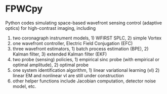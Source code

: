# FPWCpy
Python codes simulating space-based wavefront sensing control (adaptive optics) for high-contrast imaging, including

1. two coronagraph instrument models, 1) WFIRST SPLC, 2) simple Vortex
2. one wavefront controller, Electric Field Conjugation (EFC)
3. three wavefront estimators, 1) batch process estimation (BPE), 2) Kalman filter, 3) extended Kalman filter (EKF)
4. two probe (sensing) policies, 1) empirical sinc probe (with empirical or optimal amplitude), 2) optimal probe
5. one system identification algorithm, 1) linear variational learning (vl) 2) linear EM and nonlinear vl are still under construction
6. other helper functions include Jacobian computation, detector noise model, etc.